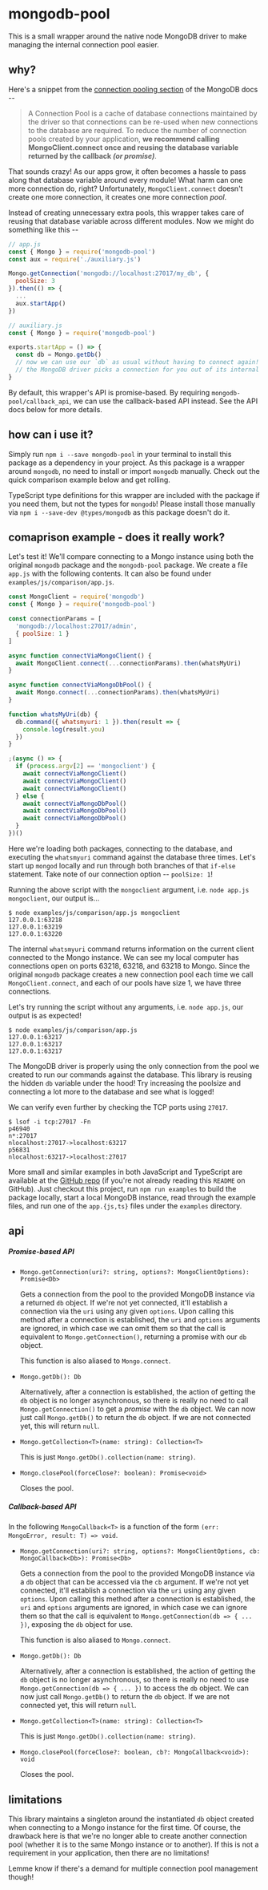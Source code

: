 # mongodb-pool

This is a small wrapper around the native node MongoDB driver to make managing the internal connection pool easier.

## why? 
Here's a snippet from the [connection pooling section](https://mongodb.github.io/node-mongodb-native/driver-articles/mongoclient.html#mongoclient-connection-pooling) of the MongoDB docs --

> A Connection Pool is a cache of database connections maintained by the driver so that connections can be re-used when new connections to the database are required. To reduce the number of connection pools created by your application, **we recommend calling MongoClient.connect once and reusing the database variable returned by the callback _(or promise)_**.

That sounds crazy! As our apps grow, it often becomes a hassle to pass along that database variable around every module! What harm can one more connection do, right? Unfortunately, `MongoClient.connect` doesn't create one more connection, it creates one more connection _pool_.

Instead of creating unnecessary extra pools, this wrapper takes care of reusing that database variable across different modules. Now we might do something like this --

```javascript
// app.js
const { Mongo } = require('mongodb-pool')
const aux = require('./auxiliary.js')

Mongo.getConnection('mongodb://localhost:27017/my_db', {
  poolSize: 3
}).then(() => {
  ...
  aux.startApp()
})
```

```javascript
// auxiliary.js
const { Mongo } = require('mongodb-pool')

exports.startApp = () => {
  const db = Mongo.getDb()
  // now we can use our `db` as usual without having to connect again!
  // the MongoDB driver picks a connection for you out of its internal connection pool!
}
```

By default, this wrapper's API is promise-based. By requiring `mongodb-pool/callback_api`, we can use the callback-based API instead. See the API docs below for more details.


## how can i use it?

Simply run `npm i --save mongodb-pool` in your terminal to install this package as a dependency in your project. As this package is a wrapper around `mongodb`, no need to install or import `mongodb` manually. Check out the quick comparison example below and get rolling.

TypeScript type definitions for this wrapper are included with the package if you need them, but not the types for `mongodb`! Please install those manually via `npm i --save-dev @types/mongodb` as this package doesn't do it.


## comaprison example - does it really work?

Let's test it! We'll compare connecting to a Mongo instance using both the original `mongodb` package and the `mongodb-pool` package. We create a file `app.js` with the following contents. It can also be found under `examples/js/comparison/app.js`.

```javascript
const MongoClient = require('mongodb')
const { Mongo } = require('mongodb-pool')

const connectionParams = [
  'mongodb://localhost:27017/admin',
  { poolSize: 1 }
]

async function connectViaMongoClient() {
  await MongoClient.connect(...connectionParams).then(whatsMyUri)
}

async function connectViaMongoDbPool() {
  await Mongo.connect(...connectionParams).then(whatsMyUri)
}

function whatsMyUri(db) {
  db.command({ whatsmyuri: 1 }).then(result => {
    console.log(result.you)
  })
}

;(async () => {
  if (process.argv[2] == 'mongoclient') {
    await connectViaMongoClient()
    await connectViaMongoClient()
    await connectViaMongoClient()
  } else {
    await connectViaMongoDbPool()
    await connectViaMongoDbPool()
    await connectViaMongoDbPool()
  }
})()
```

Here we're loading both packages, connecting to the database, and executing the `whatsmyuri` command against the database three times. Let's start up `mongod` locally and run through both branches of that `if-else` statement. Take note of our connection option -- `poolSize: 1`!

Running the above script with the `mongoclient` argument, i.e. `node app.js mongoclient`, our output is...
```
$ node examples/js/comparison/app.js mongoclient
127.0.0.1:63218
127.0.0.1:63219
127.0.0.1:63220
```

The internal `whatsmyuri` command returns information on the current client connected to the Mongo instance. We can see my local computer has connections open on ports 63218, 63218, and 63218 to Mongo. Since the original `mongodb` package creates a new connection pool each time we call `MongoClient.connect`, and each of our pools have size 1, we have three connections.

Let's try running the script without any arguments, i.e. `node app.js`, our output is as expected!
```
$ node examples/js/comparison/app.js
127.0.0.1:63217
127.0.0.1:63217
127.0.0.1:63217
```

The MongoDB driver is properly using the only connection from the pool we created to run our commands against the database. This library is reusing the hidden `db` variable under the hood! Try increasing the poolsize and connecting a lot more to the database and see what is logged!

We can verify even further by checking the TCP ports using `27017`.
```
$ lsof -i tcp:27017 -Fn
p46940
n*:27017
nlocalhost:27017->localhost:63217
p56831
nlocalhost:63217->localhost:27017
```

More small and similar examples in both JavaScript and TypeScript are available at the [GitHub repo](https://github.com/andreykaipov/mongodb-pool-examples) (if you're not already reading this `README` on GitHub). Just checkout this project, run `npm run examples` to build the package locally, start a local MongoDB instance, read through the example files, and run one of the `app.{js,ts}` files under the `examples` directory.

## api

##### Promise-based API

+ `Mongo.getConnection(uri?: string, options?: MongoClientOptions): Promise<Db>`

	Gets a connection from the pool to the provided MongoDB instance via a returned `db` object. If we're not yet connected, it'll establish a connection via the `uri` using any given `options`. Upon calling this method after a connection is established, the `uri` and `options` arguments are ignored, in which case we can omit them so that the call is equivalent to `Mongo.getConnection()`, returning a promise with our `db` object.

	This function is also aliased to `Mongo.connect`.

+ `Mongo.getDb(): Db`

	Alternatively, after a connection is established, the action of getting the `db` object is no longer asynchronous, so there is really no need to call `Mongo.getConnection()` to get a _promise_ with the `db` object. We can now just call `Mongo.getDb()` to return the `db` object. If we are not connected yet, this will return `null`.

+ `Mongo.getCollection<T>(name: string): Collection<T>`

	This is just `Mongo.getDb().collection(name: string)`.

+ `Mongo.closePool(forceClose?: boolean): Promise<void>`

	Closes the pool. 


##### Callback-based API

In the following `MongoCallback<T>` is a function of the form `(err: MongoError, result: T) => void`.

+ `Mongo.getConnection(uri?: string, options?: MongoClientOptions, cb: MongoCallback<Db>): Promise<Db>`

	Gets a connection from the pool to the provided MongoDB instance via a `db` object that can be accessed via the `cb` argument. If we're not yet connected, it'll establish a connection via the `uri` using any given `options`. Upon calling this method after a connection is established, the `uri` and `options` arguments are ignored, in which case we can ignore them so that the call is equivalent to `Mongo.getConnection(db => { ... })`, exposing the `db` object for use.

	This function is also aliased to `Mongo.connect`.

+ `Mongo.getDb(): Db`

	Alternatively, after a connection is established, the action of getting the `db` object is no longer asynchronous, so there is really no need to use `Mongo.getConnection(db => { ... })` to access the `db` object. We can now just call `Mongo.getDb()` to return the `db` object. If we are not connected yet, this will return `null`. 

+ `Mongo.getCollection<T>(name: string): Collection<T>`

	This is just `Mongo.getDb().collection(name: string)`.

+ `Mongo.closePool(forceClose?: boolean, cb?: MongoCallback<void>): void`

	Closes the pool.


## limitations

This library maintains a singleton around the instantiated `db` object created when connecting to a Mongo instance for the first time. Of course, the drawback here is that we're no longer able to create another connection pool (whether it is to the same Mongo instance or to another). If this is not a requirement in your application, then there are no limitations!

Lemme know if there's a demand for multiple connection pool management though!

